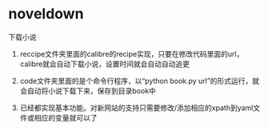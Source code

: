 # noveldown

下载小说

1. reccipe文件夹里面的calibre的recipe实现，只要在修改代码里面的url，calibre就会自动下载小说，设置时间就会自动自动追更
2. code文件夹里面的是个命令行程序，以“python book.py url”的形式运行，就会自动将小说下载下来，保存到目录book中

3. 已经都实现基本功能。对新网站的支持只需要修改/添加相应的xpath到yaml文件或相应的变量就可以了
